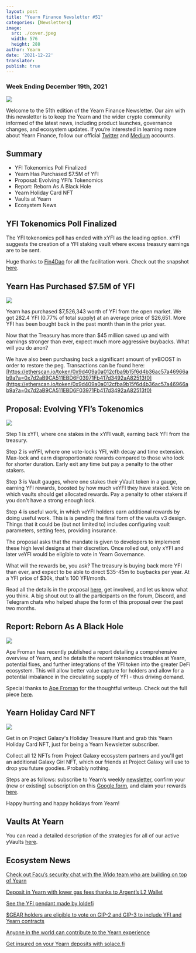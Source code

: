 ```yaml
---
layout: post
title: "Yearn Finance Newsletter #51"
categories: [Newsletters]
image:
  src: ./cover.jpeg
  width: 576
  height: 288
author: Yearn
date: '2021-12-22'
translator:
publish: true
---
```


### Week Ending December 19th, 2021

![](/_posts/_newsletters/Yearn-Finance-Newsletter-51/cover.jpeg?w=880&h=440)

Welcome to the 51th edition of the Yearn Finance Newsletter. Our aim with this newsletter is to keep the Yearn and the wider crypto community informed of the latest news, including product launches, governance changes, and ecosystem updates. If you’re interested in learning more about Yearn Finance, follow our official [Twitter](https://twitter.com/iearnfinance) and [Medium](https://medium.com/iearn) accounts.

## Summary

- YFI Tokenomics Poll Finalized
- Yearn Has Purchased $7.5M of YFI
- Proposal: Evolving YFI’s Tokenomics
- Report: Reborn As A Black Hole
- Yearn Holiday Card NFT
- Vaults at Yearn
- Ecosystem News

## YFI Tokenomics Poll Finalized

The YFI tokenomics poll has ended with xYFI as the leading option. xYFI suggests the creation of a YFI staking vault where excess treasury earnings are to be sent.

Huge thanks to [Fin4Dao](https://twitter.com/Fin4Dao) for all the facilitation work. Check out the snapshot [here](https://snapshot.org/#/ybaby.eth/proposal/0x783cb3d57dd59b2827f6a42967375f06504cc947ebaa3c0e495c7b29ffd47aea).

## Yearn Has Purchased $7.5M of YFI

![](/_posts/_newsletters/Yearn-Finance-Newsletter-51/image2.jpg)

Yearn has purchased $7,526,343 worth of YFI from the open market. We got 282.4 YFI (0.77% of total supply) at an average price of $26,651. More YFI has been bought back in the past month than in the prior year.

Now that the Treasury has more than $45 million saved up and with earnings stronger than ever, expect much more aggressive buybacks. What will you do anon?

We have also been purchasing back a significant amount of yvBOOST in order to restore the peg. Transactions can be found here: [https://etherscan.io/token/0x9d409a0a012cfba9b15f6d4b36ac57a46966ab9a?a=0x7d2aB9CA511EBD6F03971Fb417d3492aA82513f0](https://etherscan.io/token/0x9d409a0a012cfba9b15f6d4b36ac57a46966ab9a?a=0x7d2aB9CA511EBD6F03971Fb417d3492aA82513f0)

## Proposal: Evolving YFI’s Tokenomics

![](/_posts/_newsletters/Yearn-Finance-Newsletter-51/image3.jpg)

Step 1 is xYFI, where one stakes in the xYFI vault, earning back YFI from the treasury.

Step 2 is veYFI, where one vote-locks YFI, with decay and time extension. Max-lock and earn disproportionate rewards compared to those who lock for shorter duration. Early exit any time but pay a penalty to the other stakers.

Step 3 is Vault gauges, where one stakes their yVault token in a gauge, earning YFI rewards, boosted by how much veYFI they have staked. Vote on which vaults should get allocated rewards. Pay a penalty to other stakers if you don't have a strong enough lock.

Step 4 is useful work, in which veYFI holders earn additional rewards by doing useful work. This is is pending the final form of the vaults v3 design. Things that it could be (but not limited to) includes configuring vault parameters, setting fees, providing insurance.

The proposal asks that the mandate is given to developers to implement these high level designs at their discretion. Once rolled out, only xYFI and later veYFI would be eligible to vote in Yearn Governance.

What will the rewards be, you ask? The treasury is buying back more YFI than ever, and expect to be able to direct $35-45m to buybacks per year. At a YFI price of $30k, that's 100 YFI/month.

Read all the details in the proposal [here](https://gov.yearn.finance/t/proposal-evolving-yfi-tokenomics/11994), get involved, and let us know what you think. A big shout out to all the participants on the forum, Discord, and Telegram chats who helped shape the form of this proposal over the past two months.

## Report: Reborn As A Black Hole

![](/_posts/_newsletters/Yearn-Finance-Newsletter-51/image4.jpg)

Ape Froman has recently published a report detailing a comprehensive overview of Yearn, and he details the recent tokenomics troubles at Yearn, potential fixes, and further integrations of the YFI token into the greater DeFi ecosystem. This will allow better value capture for holders and allow for a potential imbalance in the circulating supply of YFI - thus driving demand.

Special thanks to [Ape Froman](https://medium.com/@portiadog) for the thoughtful writeup. Check out the full piece [here](https://medium.com/@portiadog/yfi-reborn-as-a-black-hole-db249b90ed5a).

## Yearn Holiday Card NFT

![](/_posts/_newsletters/Yearn-Finance-Newsletter-51/image5.jpg)

Get in on Project Galaxy's Holiday Treasure Hunt and grab this Yearn Holiday Card NFT, just for being a Yearn Newsletter subscriber.

Collect all 12 NFTs from Project Galaxy ecosystem partners and you'll get an additional Galaxy Girl NFT, which our friends at Project Galaxy will use to drop you future goodies. Probably nothing.

Steps are as follows: subscribe to Yearn’s weekly [newsletter](https://yearn.substack.com/), confirm your (new or existing) subscription on this [Google form](https://forms.gle/gsVpRsjdSXxyaXha9), and claim your rewards [here](https://galaxy.eco/yearn/campaign/GCTj8UUaoD).

Happy hunting and happy holidays from Yearn!

## Vaults At Yearn

You can read a detailed description of the strategies for all of our active yVaults [here](https://medium.com/yearn-state-of-the-vaults/the-vaults-at-yearn-9237905ffed3).

## Ecosystem News

[Check out Facu’s security chat with the Wido team who are building on top of Yearn](https://www.joinwido.com/blog/chat-with-facu-about-wido-together-and-its-security-model)

[Deposit in Yearn with lower gas fees thanks to Argent’s L2 Wallet](https://twitter.com/argentHQ/status/1471503921851944983)

[See the YFI pendant made by loldefi](https://twitter.com/loldefi/status/1470449196939493383)

[$GEAR holders are eligible to vote on GIP-2 and GIP-3 to include YFI and Yearn contracts](https://twitter.com/GearboxProtocol/status/1472299963149426696?s=20)

[Anyone in the world can contribute to the Yearn experience](https://twitter.com/bantg/status/1472038972092207107?s=20)

[Get insured on your Yearn deposits with solace.fi](https://twitter.com/SolaceFi/status/1471594979638321153?s=20)

